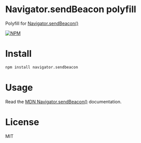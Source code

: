 # Navigator.sendBeacon polyfill

Polyfill for [Navigator.sendBeacon()](http://www.w3.org/TR/beacon/#sec-sendBeacon-method)

[![NPM](https://nodei.co/npm/navigator.sendbeacon.png)](https://nodei.co/npm/navigator.sendbeacon)

# Install

```bash
npm install navigator.sendbeacon
```

# Usage

Read the [MDN Navigator.sendBeacon()](https://developer.mozilla.org/en-US/docs/Web/API/Navigator/sendBeacon) documentation.

# License

MIT
